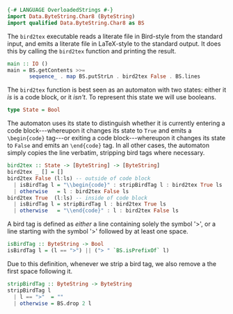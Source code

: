 ```haskell
{-# LANGUAGE OverloadedStrings #-}
import Data.ByteString.Char8 (ByteString)
import qualified Data.ByteString.Char8 as BS
```

The `bird2tex` executable reads a literate file in Bird-style from the
standard input, and emits a literate file in LaTeX-style to the standard
output. It does this by calling the `bird2tex` function and printing the
result.

```haskell
main :: IO ()
main = BS.getContents >>=
       sequence_ . map BS.putStrLn . bird2tex False . BS.lines
```

The `bird2tex` function is best seen as an automaton with two states:
either it *is* is a code block, or it *isn't*. To represent this state
we will use booleans.

```haskell
type State = Bool
```

The automaton uses its state to distinguish whether it is currently
entering a code block---whereupon it changes its state to `True` and
emits a `\begin{code}` tag---or exiting a code block---whereupon it
changes its state to `False` and emits an `\end{code}` tag. In all other
cases, the automaton simply copies the line verbatim, stripping bird
tags where necessary.

```haskell
bird2tex :: State -> [ByteString] -> [ByteString]
bird2tex _ [] = []
bird2tex False (l:ls) -- outside of code block
  | isBirdTag l = "\\begin{code}" : stripBirdTag l : bird2tex True ls
  | otherwise   = l : bird2tex False ls
bird2tex True  (l:ls) -- inside of code block
  | isBirdTag l = stripBirdTag l : bird2tex True ls
  | otherwise   = "\\end{code}" : l : bird2tex False ls
```

A bird tag is defined as *either* a line containing solely the symbol
'\>', or a line starting with the symbol '\>' followed by at least one
space.

```haskell
isBirdTag :: ByteString -> Bool
isBirdTag l = (l == ">") || ("> " `BS.isPrefixOf` l)
```

Due to this definition, whenever we strip a bird tag, we also remove a
the first space following it.

```haskell
stripBirdTag :: ByteString -> ByteString
stripBirdTag l
  | l == ">"  = ""
  | otherwise = BS.drop 2 l
```
